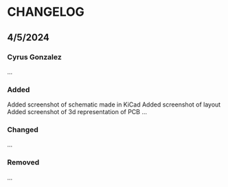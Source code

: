 # CHANGELOG

## 4/5/2024
### Cyrus Gonzalez
...

### Added
Added screenshot of schematic made in KiCad
Added screenshot of layout 
Added screenshot of 3d representation of PCB
...

### Changed
...

### Removed
...